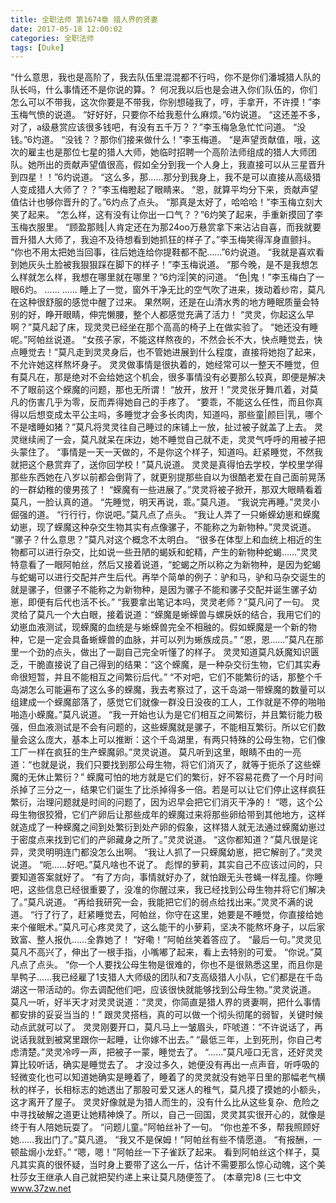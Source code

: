 ```yaml
---
title: 全职法师 第1674章 猎人界的贤妻
date: 2017-05-18 12:00:02
categories: 全职法师
tags: [Duke]
---
```


“什么意思，我也是高阶了，我去队伍里混混都不行吗，你不是你们潘城猎人队的队长吗，什么事情还不是你说的算。?  何况我以后也是会进入你们队伍的，你们怎么可以不带我，这次你要是不带我，你别想碰我了，哼，手拿开，不许摸！”李玉梅气愤的说道。
“好好好，只要你不给我惹什么麻烦。”6灼说道。
“这还差不多，对了，a级悬赏应该很多钱吧，有没有五千万？？”李玉梅急急忙忙问道。
“没钱。”6灼道。
“没钱？？那你们接来做什么！”李玉梅道。
“是声望贡献值，哦，这次的雇主也是那位七星的猎人大师，她临时招聘一个高阶法师组成的猎人大师团队。她所出的贡献声望值很高，假如全分到我一个人身上，我直接可以从三星晋升到四星！！”6灼说道。
“这么多，那……那分到我身上，我不是可以直接从高级猎人变成猎人大师了？？”李玉梅瞪起了眼睛来。
“恩，就算平均分下来，贡献声望值估计也够你晋升的了。”6灼点了点头。
“那真是太好了，哈哈哈！”李玉梅立刻大笑了起来。
“怎么样，这有没有让你出一口气？？”6灼笑了起来，手重新摸回了李玉梅衣服里。
“顾盈那贱|人肯定还在为那24oo万悬赏拿下来沾沾自喜，而我就要晋升猎人大师了，我迫不及待想看到她抓狂的样子了。”李玉梅笑得浑身直颤抖。
“你也不用太把她当回事，往后她连给你提鞋都不配……”6灼说道。
“我就是喜欢看到她灰头土脸被我狠狠踩在脚下的样子！”李玉梅说道。
“那今晚，是不是我想怎么样就怎么样，我想在哪里就在哪里？”6灼淫|笑的问道。
“色|鬼！”李玉梅白了一眼6灼。
……
……
睡上了一觉，窗外干净无比的空气吹了进来，拨动着纱帘，莫凡在这种很舒服的感觉中醒了过来。
果然啊，还是在山清水秀的地方睡眠质量会特别的好，睁开眼睛，伸完懒腰，整个人都感觉充满了活力！
“灵灵，你起这么早啊？”莫凡起了床，现灵灵已经坐在那个高高的椅子上在做实验了。
“她还没有睡呢。”阿帕丝说道。
“女孩子家，不能这样熬夜的，不然会长不大，快点睡觉去，快点睡觉去！”莫凡走到灵灵身后，也不管她进展到什么程度，直接将她抱了起来，不允许她这样熬坏身子。
灵灵做事情是很执着的，她经常可以一整天不睡觉，但有莫凡在，那是绝对不会给她这个机会，很多事情没有必要那么较真，即便是解决不了眼前这个蝾魔的问题，那也无所谓！
“放开，放开！”灵灵张牙舞爪着，对莫凡的伤害几乎为零，反而弄得她自己的手疼了。
“要乖，不能这么任性，而且你真得以后想变成太平公主吗，多睡觉才会多长肉肉，知道吗，那些童|颜巨|乳，哪个不是嗜睡如猪？”莫凡将灵灵往自己睡过的床铺上一放，扯过被子就盖了上去。
灵灵继续闹了一会，莫凡就呆在床边，她不睡觉自己就不走，灵灵气呼呼的用被子把头蒙住了。
“事情是一天一天做的，不是你这个样子，知道吗。赶紧睡觉，不然我就把这个悬赏弃了，送你回学校！”莫凡说道。
灵灵是真得怕去学校，学校里学得那些东西她在八岁以前都会倒背了，就更别提那些自以为很酷老爱在自己面前晃荡的一群幼稚的傻男孩了！
“蝾魔有一些进展了。”灵灵将被子掀开，那双大眼睛看着莫凡，一脸认真的道。
“先睡觉，明天再说，乖。”莫凡道。
“我说完再睡。”灵灵小倔强的道。
“行行行，你说吧。”莫凡点了点头。
“我让人弄了一只蜥蝾幼崽和蝾魔幼崽，现了蝾魔这种杂交生物其实有点像骡子，不能称之为新物种。”灵灵说道。
“骡子？什么意思？”莫凡对这个概念不太明白。
“很多在体型上和血统上相近的生物都可以进行杂交，比如说一些丑陋的蝎妖和蛇精，产生的新物种蛇蝎……”灵灵特意看了一眼阿帕丝，然后又接着说道，“蛇蝎之所以称之为新物种，是因为蛇蝎与蛇蝎可以进行交配并产生后代。再举个简单的例子：驴和马，驴和马杂交诞生的就是骡子，但骡子不能称之为新物种，是因为骡子不能和骡子交配并诞生骡子幼崽，即便有后代也活不长。”
“我要拿出笔记本吗，灵灵老师？”莫凡问了一句。
灵灵给了莫凡一个大白眼，接着说道：“蝾魔是蜥蝾兽与螺戾妖的结合，我用它们的幼崽血液测试，现蝾魔的血统是与蜥蝾兽完全不相融的。假如蝾魔是一个新的物种，它是一定会具备蜥蝾兽的血脉，并可以列为蜥族成员。”
“恩，恩……”莫凡在那里一个劲的点头，做出了一副自己完全听懂了的样子。
灵灵知道莫凡妖魔知识匮乏，干脆直接说了自己得到的结果：“这个蝾魔，是一种杂交衍生物，它们其实寿命很短暂，并且不能相互之间繁衍后代。”
“不对吧，它们不能繁衍的话，那整个千岛湖怎么可能遍布了这么多的蝾魔，我去考察过了，这千岛湖一带蝾魔的数量可以组建成一个蝾魔部落了，感觉它们就像一群没日没夜的工人，工作就是不停的啪啪啪造小蝾魔。”莫凡说道。
“我一开始也认为是它们相互之间繁衍，并且繁衍能力极强，但血液测试是不会有问题的，这些蝾魔就是骡子，不能相互繁衍。所以它们数量会这么庞大，基本上可以推断：这个千岛湖里，有两只特殊的公母生物，它们像工厂一样在疯狂的生产蝾魔卵。”灵灵说道。
莫凡听到这里，眼睛不由的一亮道：“也就是说，我们只要找到那公母生物，将它们消灭了，就等于扼杀了这些蝾魔的无休止繁衍？”
蝾魔可怕的地方就是它们的繁衍，好不容易花费了一个月时间杀掉了三分之一，结果它们诞生了比杀掉得多一倍。若是可以让它们停止这样疯狂繁衍，治理问题就是时间的问题了，因为迟早会把它们消灭干净的！
“嗯，这个公母生物很狡猾，它们产卵后让那些成年的蝾魔过来将那些卵给带到其他地方，这样就造成了一种蝾魔之间到处繁衍到处产卵的假象，这样猎人就无法通过蝾魔幼崽过于密度点来找到它们的产卵藏身之所了。”灵灵说道。
“这你都知道？”莫凡很是诧异，灵灵明明连门都没怎么出啊。
“我让人抓了一只蝾魔幼崽，把它解剖了。”灵灵说道。
“呃……好吧。”莫凡啥也不说了。
彪悍的萝莉，其实自己不应该过问的，只要知道答案就好了。
“有了方向，事情就好办了，就怕跟无头苍蝇一样乱撞。你睡吧，这些信息已经很重要了，没准的你醒过来，我已经找到公母生物并将它们解决了。”莫凡说道。
“再给我研究一会，我能把它们的弱点给找出来。”灵灵不满的说道。
“行了行了，赶紧睡觉去，阿帕丝，你守在这里，她要是不睡觉，你直接给她来个催眠术。”莫凡可心疼灵灵了，这么能干的小萝莉，坚决不能熬坏身子，以后家致富、整人报仇……全靠她了！
“好嘞！”阿帕丝笑着答应了。
“最后一句。”灵灵见莫凡不高兴了，伸出了一根手指，小嘴嘟了起来，看上去特别的可爱。
“你说。”莫凡点了点头。
“你一个人要找公母生物是很难的，你也不是很熟悉这里，而且你是旱鸭子……我已经雇了1支猎人大师级的团队和7支高级猎人小队，它们都是在千岛湖这一带活动的。你去调配他们吧，应该很快就能够找到公母生物。”灵灵说道。
莫凡一听，好半天才对灵灵说道：“灵灵，你简直是猎人界的贤妻啊，把什么事情都安排的妥妥当当的！”
跟灵灵搭档，真的可以做一个彻头彻尾的弱智，关键时候动点武就可以了。
灵灵刚要开口，莫凡马上一皱眉头，吓唬道：“不许说话了，再说话我就到被窝里跟你一起睡，让你嫁不出去。”
“最低三年，上到死刑，你自己考虑清楚。”灵灵冷哼一声，把被子一蒙，睡觉去了。
“……”莫凡哑口无言，还好灵灵算比较听话，确实是睡觉去了。
才没过多久，她便没有再出一点声音，听呼吸的轻微变化也可以知道她确实是睡着了，睡着了的灵灵就没有她平日里的那幅老气横秋的样子，长相标志的她透出了那股可爱又迷人的稚气，莫凡摸了摸她的小额头，这才离开了屋子。
灵灵好像就是为猎人而生的，没有什么比从这些复杂、危险之中寻找破解之道更让她精神焕了。所以，自己一回国，灵灵其实很开心的，就像是终于有人陪她玩耍了。
“问题儿童。”阿帕丝补了一句。
“你也差不多，帮我照顾好她……我出门了。”莫凡道。
“我又不是保姆！”阿帕丝有些不情愿道。
“有报酬，一顿盐焗小龙虾。”
“嗯，嗯！”阿帕丝一下子雀跃了起来。
看到阿帕丝这个样子，莫凡其实真的很怀疑，当时身上要带了这么一斤，估计不需要那么惊心动魄，这个美杜莎女王继承人自己就把契约递上来让莫凡随便签了。
(本章完)8
(三七中文 www.37zw.net